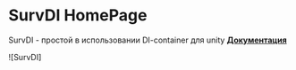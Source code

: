 # SurvDI HomePage

SurvDI - простой в использовании DI-container для unity
[**Документация**](https://nukiesto.github.io/SurvDI/#/)

![SurvDI]
